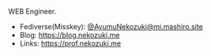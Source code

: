 WEB Engineer.

- Fediverse(Misskey): [@AyumuNekozuki@mi.mashiro.site](https://mi.mashiro.site/@AyumuNekozuki)
- Blog: https://blog.nekozuki.me
- Links: https://prof.nekozuki.me
